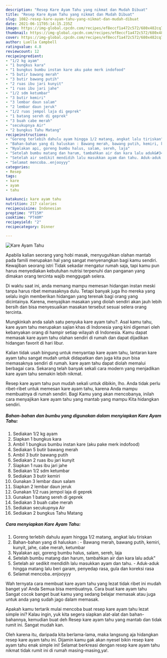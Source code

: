 ```yaml
---
description: "Resep Kare Ayam Tahu yang nikmat dan Mudah Dibuat"
title: "Resep Kare Ayam Tahu yang nikmat dan Mudah Dibuat"
slug: 1082-resep-kare-ayam-tahu-yang-nikmat-dan-mudah-dibuat
date: 2021-06-11T05:14:15.235Z
image: https://img-global.cpcdn.com/recipes/ef8eccf1a472c572/680x482cq70/kare-ayam-tahu-foto-resep-utama.jpg
thumbnail: https://img-global.cpcdn.com/recipes/ef8eccf1a472c572/680x482cq70/kare-ayam-tahu-foto-resep-utama.jpg
cover: https://img-global.cpcdn.com/recipes/ef8eccf1a472c572/680x482cq70/kare-ayam-tahu-foto-resep-utama.jpg
author: Luella Campbell
ratingvalue: 4.8
reviewcount: 12
recipeingredient:
- "1/2 kg ayam"
- "1 bungkus kara"
- "1 bungkus bumbu instan kare aku pake merk indofood"
- "5 butir bawang merah"
- "3 butir bawang putih"
- "2 ruas ibu jari kunyit"
- "1 ruas ibu jari jahe"
- "1/2 sdm ketumbar"
- "3 butir kemiri"
- "3 lembar daun salam"
- "2 lembar daun jeruk"
- "1/2 ruas jempol laja di geprek"
- "1 batang sereh di geprek"
- "3 buah cabe merah"
- "secukupnya Air"
- "2 bungkus Tahu Matang"
recipeinstructions:
- "Goreng terlebih dahulu ayam hingga 1/2 matang, angkat lalu tiriskan"
- "Bahan-bahan yang di haluskan : Bawang merah, bawang putih, kemiri, kunyit, jahe, cabe merah, ketumbar"
- "Nyalakan api, goreng bumbu halus, salam, sereh, laja"
- "Setelah bumbu matang dan harum, tambahkan air dan kara lalu aduk&#34;"
- "Setelah air sedikit mendidih lalu masukkan ayam dan tahu. Aduk-aduk hingga matang lalu beri garam, penyedap rasa, gula dan koreksi rasa"
- "Selamat mencoba..enjooyyy"
categories:
- Resep
tags:
- kare
- ayam
- tahu

katakunci: kare ayam tahu 
nutrition: 217 calories
recipecuisine: Indonesian
preptime: "PT15M"
cooktime: "PT40M"
recipeyield: "2"
recipecategory: Dinner

---
```



![Kare Ayam Tahu](https://img-global.cpcdn.com/recipes/ef8eccf1a472c572/680x482cq70/kare-ayam-tahu-foto-resep-utama.jpg)

Apabila kalian seorang yang hobi masak, menyuguhkan olahan mantab pada famili merupakan hal yang sangat menyenangkan bagi kamu sendiri. Kewajiban seorang istri Tidak sekadar mengatur rumah saja, tapi kamu pun harus menyediakan kebutuhan nutrisi terpenuhi dan panganan yang dimakan orang tercinta wajib menggugah selera.

Di waktu  saat ini, anda memang mampu memesan hidangan instan meski tanpa harus ribet memasaknya dulu. Tetapi banyak juga lho mereka yang selalu ingin memberikan hidangan yang terenak bagi orang yang dicintainya. Karena, menyajikan masakan yang diolah sendiri akan jauh lebih bersih dan bisa menyesuaikan masakan tersebut sesuai selera orang tercinta. 



Mungkinkah anda salah satu penyuka kare ayam tahu?. Asal kamu tahu, kare ayam tahu merupakan sajian khas di Indonesia yang kini digemari oleh kebanyakan orang di hampir setiap wilayah di Indonesia. Kamu dapat memasak kare ayam tahu olahan sendiri di rumah dan dapat dijadikan hidangan favorit di hari libur.

Kalian tidak usah bingung untuk menyantap kare ayam tahu, lantaran kare ayam tahu sangat mudah untuk didapatkan dan juga kita pun bisa memasaknya sendiri di rumah. kare ayam tahu dapat diolah memalui berbagai cara. Sekarang telah banyak sekali cara modern yang menjadikan kare ayam tahu semakin lebih nikmat.

Resep kare ayam tahu pun mudah sekali untuk dibikin, lho. Anda tidak perlu ribet-ribet untuk memesan kare ayam tahu, karena Anda mampu membuatnya di rumah sendiri. Bagi Kamu yang akan mencobanya, inilah cara menyajikan kare ayam tahu yang mantab yang mampu Kita hidangkan sendiri.

<!--inarticleads1-->

##### Bahan-bahan dan bumbu yang digunakan dalam menyiapkan Kare Ayam Tahu:

1. Sediakan 1/2 kg ayam
1. Siapkan 1 bungkus kara
1. Ambil 1 bungkus bumbu instan kare (aku pake merk indofood)
1. Sediakan 5 butir bawang merah
1. Ambil 3 butir bawang putih
1. Sediakan 2 ruas ibu jari kunyit
1. Siapkan 1 ruas ibu jari jahe
1. Sediakan 1/2 sdm ketumbar
1. Sediakan 3 butir kemiri
1. Gunakan 3 lembar daun salam
1. Siapkan 2 lembar daun jeruk
1. Gunakan 1/2 ruas jempol laja di geprek
1. Gunakan 1 batang sereh di geprek
1. Sediakan 3 buah cabe merah
1. Sediakan secukupnya Air
1. Sediakan 2 bungkus Tahu Matang




<!--inarticleads2-->

##### Cara menyiapkan Kare Ayam Tahu:

1. Goreng terlebih dahulu ayam hingga 1/2 matang, angkat lalu tiriskan
1. Bahan-bahan yang di haluskan : - Bawang merah, bawang putih, kemiri, kunyit, jahe, cabe merah, ketumbar
1. Nyalakan api, goreng bumbu halus, salam, sereh, laja
1. Setelah bumbu matang dan harum, tambahkan air dan kara lalu aduk&#34;
1. Setelah air sedikit mendidih lalu masukkan ayam dan tahu. - Aduk-aduk hingga matang lalu beri garam, penyedap rasa, gula dan koreksi rasa
1. Selamat mencoba..enjooyyy




Wah ternyata cara membuat kare ayam tahu yang lezat tidak ribet ini mudah banget ya! Anda Semua bisa membuatnya. Cara buat kare ayam tahu Sangat cocok banget buat kamu yang sedang belajar memasak atau juga untuk anda yang sudah jago dalam memasak.

Apakah kamu tertarik mulai mencoba buat resep kare ayam tahu lezat simple ini? Kalau ingin, yuk kita segera siapkan alat-alat dan bahan-bahannya, kemudian buat deh Resep kare ayam tahu yang mantab dan tidak rumit ini. Sangat mudah kan. 

Oleh karena itu, daripada kita berlama-lama, maka langsung aja hidangkan resep kare ayam tahu ini. Dijamin kamu gak akan nyesel bikin resep kare ayam tahu enak simple ini! Selamat berkreasi dengan resep kare ayam tahu nikmat tidak rumit ini di rumah masing-masing,ya!.

